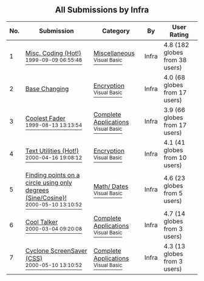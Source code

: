 ﻿<div align="center">

## All Submissions by Infra

</div>

No.  | Submission | Category | By   | User Rating
---- | ---------- | -------- | ---- | -----------
1 | [Misc\. Coding \(Hot\!\)<br /><sup>1999-09-09 06:55:48</sup>](https://github.com/Planet-Source-Code/infra-misc-coding-hot__1-2959) | [Miscellaneous<br /><sup>Visual Basic</sup>](../ByCategory/miscellaneous__1-1.md) | Infra | 4.8 (182 globes from 38 users)
2 | [Base Changing<br />](https://github.com/Planet-Source-Code/infra-base-changing__1-5320) | [Encryption<br /><sup>Visual Basic</sup>](../ByCategory/encryption__1-48.md) | Infra | 4.0 (68 globes from 17 users)
3 | [Coolest Fader<br /><sup>1999-08-13 13:13:54</sup>](https://github.com/Planet-Source-Code/infra-coolest-fader__1-3857) | [Complete Applications<br /><sup>Visual Basic</sup>](../ByCategory/complete-applications__1-27.md) | Infra | 3.9 (66 globes from 17 users)
4 | [Text Utilities \(Hot\!\)<br /><sup>2000-04-16 19:08:12</sup>](https://github.com/Planet-Source-Code/infra-text-utilities-hot__1-6392) | [Encryption<br /><sup>Visual Basic</sup>](../ByCategory/encryption__1-48.md) | Infra | 4.1 (41 globes from 10 users)
5 | [Finding points on a circle using only degrees \(Sine/Cosine\)\!<br /><sup>2000-05-10 13:10:52</sup>](https://github.com/Planet-Source-Code/infra-finding-points-on-a-circle-using-only-degrees-sine-cosine__1-7994) | [Math/ Dates<br /><sup>Visual Basic</sup>](../ByCategory/math-dates__1-37.md) | Infra | 4.6 (23 globes from 5 users)
6 | [Cool Talker<br /><sup>2000-03-04 09:20:08</sup>](https://github.com/Planet-Source-Code/infra-cool-talker__1-6379) | [Complete Applications<br /><sup>Visual Basic</sup>](../ByCategory/complete-applications__1-27.md) | Infra | 4.7 (14 globes from 3 users)
7 | [Cyclone ScreenSaver \(CSS\)<br /><sup>2000-05-10 13:10:52</sup>](https://github.com/Planet-Source-Code/infra-cyclone-screensaver-css__1-7993) | [Complete Applications<br /><sup>Visual Basic</sup>](../ByCategory/complete-applications__1-27.md) | Infra | 4.3 (13 globes from 3 users)
